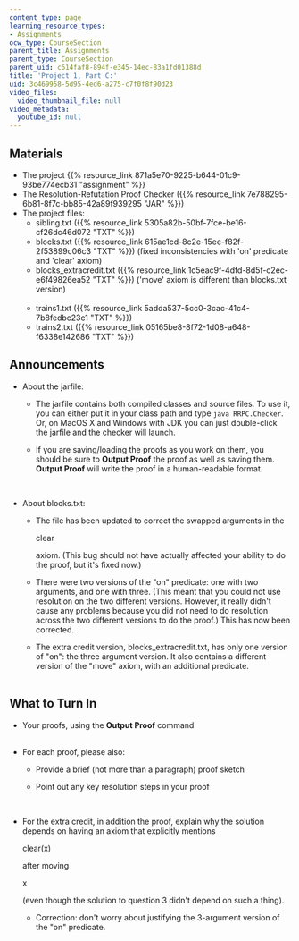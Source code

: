 ```yaml
---
content_type: page
learning_resource_types:
- Assignments
ocw_type: CourseSection
parent_title: Assignments
parent_type: CourseSection
parent_uid: c614faf8-894f-e345-14ec-83a1fd01388d
title: 'Project 1, Part C:'
uid: 3c469958-5d95-4ed6-a275-c7f0f8f90d23
video_files:
  video_thumbnail_file: null
video_metadata:
  youtube_id: null
---
```


Materials
---------

*   The project {{% resource_link 871a5e70-9225-b644-01c9-93be774ecb31 "assignment" %}}
*   The Resolution-Refutation Proof Checker ({{% resource_link 7e788295-6b81-8f7c-bb85-42a89f939295 "JAR" %}})
*   The project files:  
    *   sibling.txt ({{% resource_link 5305a82b-50bf-7fce-be16-cf26dc46d072 "TXT" %}})
    *   blocks.txt ({{% resource_link 615ae1cd-8c2e-15ee-f82f-2f53899c06c3 "TXT" %}}) (fixed inconsistencies with 'on' predicate and 'clear' axiom)
    *   blocks\_extracredit.txt ({{% resource_link 1c5eac9f-4dfd-8d5f-c2ec-e6f49826ea52 "TXT" %}}) ('move' axiom is different than blocks.txt version)  
         
    *   trains1.txt ({{% resource_link 5adda537-5cc0-3cac-41c4-7b8fedbc23c1 "TXT" %}})
    *   trains2.txt ({{% resource_link 05165be8-8f72-1d08-a648-f6338e142686 "TXT" %}})

Announcements
-------------

*   About the jarfile:
    
    *   The jarfile contains both compiled classes and source files. To use it, you can either put it in your class path and type `java RRPC.Checker`. Or, on MacOS X and Windows with JDK you can just double-click the jarfile and the checker will launch.
    
    *   If you are saving/loading the proofs as you work on them, you should be sure to **Output Proof** the proof as well as saving them. **Output Proof** will write the proof in a human-readable format.  
          
         
*   About blocks.txt:  
    
    *   The file has been updated to correct the swapped arguments in the
        
         clear
        
        axiom. (This bug should not have actually affected your ability to do the proof, but it's fixed now.)
    
    *   There were two versions of the "on" predicate: one with two arguments, and one with three. (This meant that you could not use resolution on the two different versions. However, it really didn't cause any problems because you did not need to do resolution across the two different versions to do the proof.) This has now been corrected.
    *   The extra credit version, blocks\_extracredit.txt, has only one version of "on": the three argument version. It also contains a different version of the "move" axiom, with an additional predicate.  
         

What to Turn In
---------------

*   Your proofs, using the **Output Proof** command  
     
*   For each proof, please also:
    *   Provide a brief (not more than a paragraph) proof sketch
    *   Point out any key resolution steps in your proof  
          
         
*   For the extra credit, in addition the proof, explain why the solution depends on having an axiom that explicitly mentions
    
     clear(x)
    
    after moving
    
     x
    
    (even though the solution to question 3 didn't depend on such a thing).
    *   Correction: don't worry about justifying the 3-argument version of the "on" predicate.